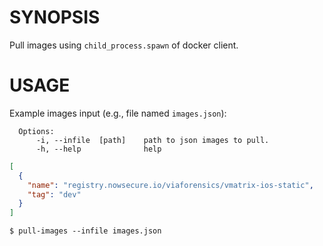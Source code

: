 # SYNOPSIS

Pull images using `child_process.spawn` of docker client.

# USAGE

Example images input (e.g., file named `images.json`):

```
  Options:
      -i, --infile  [path]    path to json images to pull.
      -h, --help              help
```


```json
[
  {
    "name": "registry.nowsecure.io/viaforensics/vmatrix-ios-static",
    "tag": "dev"
  }
]
```

`$ pull-images --infile images.json`
